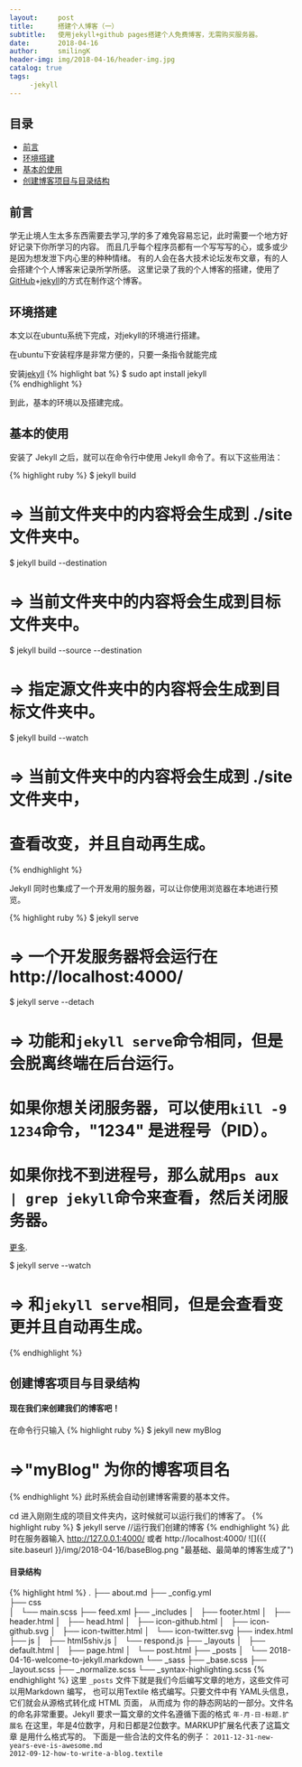 ```yaml
---
layout:     post
title:      搭建个人博客（一）
subtitle:   使用jekyll+github pages搭建个人免费博客，无需购买服务器。
date:       2018-04-16
author:     smilingK
header-img: img/2018-04-16/header-img.jpg
catalog: true
tags:
     -jekyll
---
```


## 目录

- [前言](#1)
- [环境搭建](#2)
- [基本的使用](#3)
- [创建博客项目与目录结构](#4)

<span id="1"></span>

## 前言

学无止境人生太多东西需要去学习,学的多了难免容易忘记，此时需要一个地方好好记录下你所学习的内容。
而且几乎每个程序员都有一个写写写的心，或多或少是因为想发泄下内心里的种种情绪。
有的人会在各大技术论坛发布文章，有的人会搭建个个人博客来记录所学所感。
这里记录了我的个人博客的搭建，使用了[GitHub](https://github.com/smilingK)+[jekyll](http://www.jekyll.com.cn/)的方式在制作这个博客。

<span id="2" ></span>

## 环境搭建

本文以在ubuntu系统下完成，对jekyll的环境进行搭建。

在ubuntu下安装程序是非常方便的，只要一条指令就能完成

安装[jekyll](http://www.jekyll.com.cn/)
{% highlight  bat %}
$ sudo apt install jekyll          
{% endhighlight %}

到此，基本的环境以及搭建完成。

<span id="3"> </span>

## 基本的使用 

安装了 Jekyll 之后，就可以在命令行中使用 Jekyll 命令了。有以下这些用法：

{% highlight ruby %}
$ jekyll build
# => 当前文件夹中的内容将会生成到 ./site 文件夹中。

$ jekyll build --destination <destination>
# => 当前文件夹中的内容将会生成到目标文件夹<destination>中。

$ jekyll build --source <source> --destination <destination>
# => 指定源文件夹<source>中的内容将会生成到目标文件夹<destination>中。

$ jekyll build --watch
# => 当前文件夹中的内容将会生成到 ./site 文件夹中，
#    查看改变，并且自动再生成。
{% endhighlight %}

Jekyll 同时也集成了一个开发用的服务器，可以让你使用浏览器在本地进行预览。

{% highlight ruby %}
$ jekyll serve
# => 一个开发服务器将会运行在 http://localhost:4000/

$ jekyll serve --detach
# => 功能和`jekyll serve`命令相同，但是会脱离终端在后台运行。
#    如果你想关闭服务器，可以使用`kill -9 1234`命令，"1234" 是进程号（PID）。
#    如果你找不到进程号，那么就用`ps aux | grep jekyll`命令来查看，然后关闭服务器。
[更多](http://unixhelp.ed.ac.uk/shell/jobz5.html).

$ jekyll serve --watch
# => 和`jekyll serve`相同，但是会查看变更并且自动再生成。
{% endhighlight %}

<span id="4"></span>

## 创建博客项目与目录结构

#### 现在我们来创建我们的博客吧！
在命令行只输入
{% highlight ruby %}
$ jekyll new myBlog
# =>"myBlog" 为你的博客项目名
{% endhighlight %}
此时系统会自动创建博客需要的基本文件。

cd 进入刚刚生成的项目文件夹内，这时候就可以运行我们的博客了。
{% highlight ruby %}
$ jekyll serve //运行我们创建的博客
{% endhighlight %}
此时在服务器输入 http://127.0.0.1:4000/ 或者 http://localhost:4000/ 
![]({{ site.baseurl }}/img/2018-04-16/baseBlog.png "最基础、最简单的博客生成了")

#### 目录结构

{% highlight html %}
.
├── about.md
├── _config.yml               
├── css                            
│   └── main.scss 
├── feed.xml
├── _includes
│   ├── footer.html
│   ├── header.html
│   ├── head.html
│   ├── icon-github.html
│   ├── icon-github.svg
│   ├── icon-twitter.html
│   └── icon-twitter.svg
├── index.html
├── js
│   ├── html5shiv.js
│   └── respond.js
├── _layouts
│   ├── default.html
│   ├── page.html
│   └── post.html
├── _posts
│   └── 2018-04-16-welcome-to-jekyll.markdown
└── _sass
    ├── _base.scss
    ├── _layout.scss
    ├── _normalize.scss
    └── _syntax-highlighting.scss
{% endhighlight %}
这里 `_posts` 文件下就是我们今后编写文章的地方，这些文件可以用Markdown 编写，
也可以用Textile 格式编写。只要文件中有 YAML头信息，它们就会从源格式转化成 HTML 页面，
从而成为 你的静态网站的一部分。文件名的命名非常重要。Jekyll 要求一篇文章的文件名遵循下面的格式
`年-月-日-标题.扩展名`
在这里，年是4位数字，月和日都是2位数字。MARKUP扩展名代表了这篇文章 是用什么格式写的。
下面是一些合法的文件名的例子：
`2011-12-31-new-years-eve-is-awesome.md`    
`2012-09-12-how-to-write-a-blog.textile`
